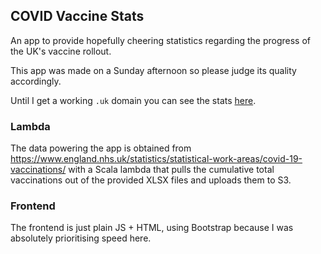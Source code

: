 ## COVID Vaccine Stats

An app to provide hopefully cheering statistics regarding the progress of the UK's vaccine rollout.

This app was made on a Sunday afternoon so please judge its quality accordingly.

Until I get a working `.uk` domain you can see the stats [here](http://vaccine-statistics-20210117140726225700000002.s3-website-eu-west-1.amazonaws.com/).

### Lambda

The data powering the app is obtained from https://www.england.nhs.uk/statistics/statistical-work-areas/covid-19-vaccinations/
with a Scala lambda that pulls the cumulative total vaccinations out of the provided XLSX files and uploads them to S3.

### Frontend

The frontend is just plain JS + HTML, using Bootstrap because I was absolutely prioritising speed here.
